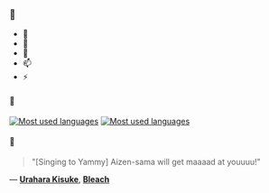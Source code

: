 ### 👋

- 🔭
- 🌱
- 💬
- 📫
- ⚡

#### 🧏

[![Most used languages](https://github-readme-stats-aynah.vercel.app/api/top-langs/?username=aynh&theme=solarized-dark&langs_count=6&layout=compact&hide_title=true)](https://github.com/anuraghazra/github-readme-stats#gh-dark-mode-only)
[![Most used languages](https://github-readme-stats-aynah.vercel.app/api/top-langs/?username=aynh&theme=solarized-light&langs_count=6&layout=compact&hide_title=true)](https://github.com/anuraghazra/github-readme-stats#gh-light-mode-only)

#### 💬

> "[Singing to Yammy] Aizen-sama will get maaaad at youuuu!"

&mdash; [**Urahara Kisuke**](https://myanimelist.net/character.php?q=Urahara%20Kisuke&cat=character), [**Bleach**](https://myanimelist.net/search/all?q=Bleach&cat=all)
